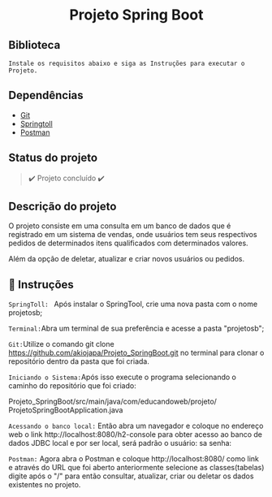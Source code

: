
<h1 align = "center" > Projeto Spring Boot </h1>


## Biblioteca ##
```
Instale os requisitos abaixo e siga as Instruções para executar o Projeto.
```



## Dependências 

- <a href=https://git-scm.com/download>Git</a>
- <a href=https://spring.io/tools>Springtoll</a>
- <a href=https://www.postman.com/downloads>Postman</a>



## Status do projeto 
> :heavy_check_mark: Projeto concluído :heavy_check_mark:


## Descrição do projeto 

O projeto consiste em uma consulta em um banco de dados que é registrado em um sistema de vendas, onde usuários tem seus respectivos pedidos de determinados itens qualificados com determinados valores.

Além da opção de deletar, atualizar e criar novos usuários ou pedidos.


## :hammer: Instruções

`SpringToll: ` Após instalar o SpringTool, crie uma nova pasta com o nome projetosb;

`Terminal:`Abra um terminal de sua preferência e acesse a pasta "projetosb";

`Git:`Utilize o comando git clone https://github.com/akiojapa/Projeto_SpringBoot.git no terminal para clonar o repositório dentro da pasta que foi criada.

`Iniciando o Sistema:`Após isso execute o programa selecionando o caminho do repositório que foi criado:

Projeto_SpringBoot/src/main/java/com/educandoweb/projeto/ ProjetoSpringBootApplication.java

`Acessando o banco local:` Então abra um navegador e coloque no endereço web o link http://localhost:8080/h2-console para obter acesso ao banco de dados JDBC local e por ser local, será padrão o usuário: sa
senha:

`Postman:` Agora abra o Postman e coloque  http://localhost:8080/ como link e através do URL que foi aberto anteriormente selecione as classes(tabelas) digite após o "/" para então consultar, atualizar, criar ou deletar os dados existentes no projeto. 

